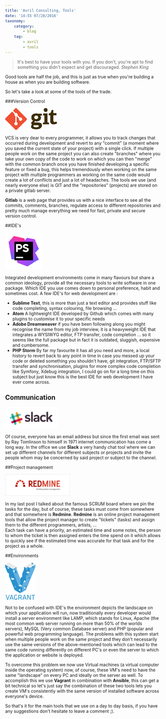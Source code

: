 ```yaml
---
title: 'Avril Consulting, Tools'
date: '14:55 07/28/2016'
taxonomy:
    category:
        - blog
    tag:
        - avril
        - tools
---
```


>It's best to have your tools with you. If you don't, you're apt to find something you didn't expect and get discouraged. 
><cite>Stephen King</cite> 
 
Good tools are half the job, and this is just as true when you're building a house as when you are building software. 
 
So let's take a look at some of the tools of the trade. 
 
###Version Control 
 
![](git.png) 
 
VCS is very dear to every programmer, it allows you to track changes that occurred during development and revert to any "commit" (a moment where you saved the current state of your project) with a single click. If multiple people work on the same project you can also create "branches" where you take your own copy of the code to work on which you can then "merge" with the common branch once you have finished developing a specific feature or fixed a bug, this helps tremendously when working on the same project with multiple programmers as working on the same code would create a lot of conflicts and just a lot of headaches. 
The tools we use (and nearly everyone else) is GIT and the "repositories" (projects) are stored on a private gitlab server. 
 
**Gitlab** is a web page that provides us with a nice interface to see all the commits, comments, branches, regulate access to different repositories and pretty much manage everything we need for fast, private and secure version control. 
 
##IDE's 
 
![](phpstorm.png) 
 
Integrated development environments come in many flavours but share a common ideology, provide all the necessary tools to write software in one package. Which IDE you use comes down to personal preference, habit and sometimes cost. A few IDE's for web development are :  
* **Sublime Text**, this is more than just a text editor and provides stuff like code completing, syntax colouring, file browsing ... 
* **Atom** A lightweight IDE developed by Github which comes with many plugins to customise it to your specific needs 
* **Adobe Dreamweaver** if you have been following along you might recognise the name from my job interview, it is a heavyweight IDE that integrates a WYSIWYG editor, FTP transfer, code completion ... so it seems like the full package but in fact it is outdated, sluggish, expensive and cumbersome. 
* **PHP Storm** By far my favourite it has all you need and more, a local history to revert back to any point in time in case you messed up your code or deleted something you shouldn't have, git integration, FTP/SFTP transfer and synchronisation, plugins for more complex code completion like Symfony, Xdebug integration, I could go on for a long time on this subject but just know this is the best IDE for web development I have ever come across. 
 
## Communication 
 
![](slack_logo_wide.png) 
 
Of course, everyone has an email address but since the first email was sent by Ray Tomlinson to himself in 1971 internet communication has come a long way. In the office we use **Slack** a very handy chat tool where we can set up different channels for different subjects or projects and invite the people whom may be concerned by said project or subject to the channel. 
 
##Project management 
 
![](logo.png) 
 
In my last post I talked about the famous SCRUM board where we pin the tasks for the day, but of course, these tasks must come from somewhere and that somewhere is **Redmine**. 
**Redmine** is an online project management tools that allow the project manager to create "tickets" (tasks) and assign them to the different programmers, artists, ...  
Each task can have a priority, an estimated time and some notes, the person to whom the ticket is then assigned enters the time spend on it which allows to quickly see if the estimated time was accurate for that task and for the project as a whole. 
 
##Environments 
 
![](Vagrant.png) 
 
Not to be confused with IDE's the environment depicts the landscape on which your application will run, now traditionally every developer would install a server environment like LAMP, which stands for Linux, Apache (the most common web server running on more than 50% of the worlds servers), MySQL (Very common Database server) and PHP (popular and powerful web programming language). 
The problems with this system start when multiple people work on the same project and they don't necessarily use the same versions of the above-mentioned tools which can lead to the same code running differently on different PC's or even the server to which the application or website is deployed. 
 
To overcome this problem we now use Virtual machines (a virtual computer inside the operating system) now, of course, these VM's need to have the same "landscape" on every PC and ideally on the server as well. 
To accomplish this we use **Vagrant** in combination with **Ansible**, this can get a bit technical so let's just say the combination of these two tools lets you create VM's consistently with the same version of installed software across everyone's device. 
 
So that's it for the main tools that we use on a day to day basis, if you have any suggestions don't hesitate to leave a comment ;). 
 
